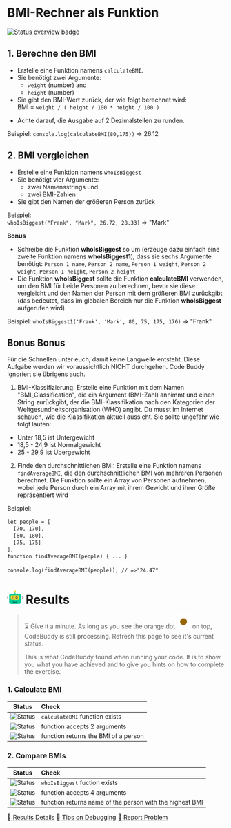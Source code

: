 # BMI-Rechner als Funktion
[![Status overview badge](../../blob/badges/.github/badges/main/badge.svg)](#-results)

## 1. Berechne den BMI
- Erstelle eine Funktion namens `calculateBMI`.
- Sie benötigt zwei Argumente:
  - `weight` (number) and
  - `height` (number)
- Sie gibt den BMI-Wert zurück, der wie folgt berechnet wird:   
BMI = `weight / ( height / 100 * height / 100 )`
* Achte darauf, die Ausgabe auf 2 Dezimalstellen zu runden.

Beispiel:
`console.log(calculateBMI(80,175))` => 26.12

## 2. BMI vergleichen
- Erstelle eine Funktion namens `whoIsBiggest`
- Sie benötigt vier Argumente:
  - zwei Namensstrings und
  - zwei BMI-Zahlen
- Sie gibt den Namen der größeren Person zurück  

Beispiel:  
`whoIsBiggest("Frank", "Mark", 26.72, 28.33)` => "Mark"

**Bonus**

- Schreibe die Funktion **whoIsBiggest** so um (erzeuge dazu einfach eine zweite Funktion namens **whoIsBiggest1**), dass sie sechs Argumente benötigt: `Person 1 name`, `Person 2 name`, `Person 1 weight`, `Person 2 weight`, `Person 1 height`, `Person 2 height`
- Die Funktion **whoIsBiggest** sollte die Funktion **calculateBMI** verwenden, um den BMI für beide Personen zu berechnen, bevor sie diese vergleicht und den Namen der Person mit dem größeren BMI zurückgibt (das bedeutet, dass im globalen Bereich nur die Funktion **whoIsBiggest** aufgerufen wird)

Beispiel:
`whoIsBiggest1('Frank', 'Mark', 80, 75, 175, 176)` => "Frank" 

## Bonus Bonus
Für die Schnellen unter euch, damit keine Langweile entsteht. Diese Aufgabe werden wir voraussichtlich NICHT durchgehen. Code Buddy ignoriert sie übrigens auch.

1. BMI-Klassifizierung: 
Erstelle eine Funktion mit dem Namen "BMI_Classification", die ein Argument (BMI-Zahl) annimmt und einen String zurückgibt, der die BMI-Klassifikation nach den Kategorien der Weltgesundheitsorganisation (WHO) angibt. Du musst im Internet schauen, wie die Klassifikation aktuell aussieht. Sie sollte ungefähr wie folgt lauten:

- Unter 18,5 ist Untergewicht
- 18,5 - 24,9 ist Normalgewicht
- 25 - 29,9 ist Übergewicht


2. Finde den durchschnittlichen BMI:
Erstelle eine Funktion namens `findAverageBMI`, die den durchschnittlichen BMI von mehreren Personen berechnet. Die Funktion sollte ein Array von Personen aufnehmen, wobei jede Person durch ein Array mit ihrem Gewicht und ihrer Größe repräsentiert wird

Beispiel:
```
let people = [
  [70, 170],
  [80, 180],
  [75, 175]
];
function findAverageBMI(people) { ... }

console.log(findAverageBMI(people)); // =>"24.47"
```



[//]: # (autograding info start)
# <img src="https://github.com/DCI-EdTech/autograding-setup/raw/main/assets/bot-large.svg" alt="" data-canonical-src="https://github.com/DCI-EdTech/autograding-setup/raw/main/assets/bot-large.svg" height="31" /> Results
> ⌛ Give it a minute. As long as you see the orange dot ![processing](https://raw.githubusercontent.com/DCI-EdTech/autograding-setup/main/assets/processing.svg) on top, CodeBuddy is still processing. Refresh this page to see it's current status.
>
> This is what CodeBuddy found when running your code. It is to show you what you have achieved and to give you hints on how to complete the exercise.


### 1. Calculate BMI

|                 Status                  | Check                                                                                    |
| :-------------------------------------: | :--------------------------------------------------------------------------------------- |
| ![Status](../../blob/badges/.github/badges/main/status0.svg) | `calculateBMI` function exists |
| ![Status](../../blob/badges/.github/badges/main/status1.svg) | function accepts 2 arguments |
| ![Status](../../blob/badges/.github/badges/main/status2.svg) | function returns the BMI of a person |

### 2. Compare BMIs

|                 Status                  | Check                                                                                    |
| :-------------------------------------: | :--------------------------------------------------------------------------------------- |
| ![Status](../../blob/badges/.github/badges/main/status3.svg) | `whoIsBiggest` fuction exists |
| ![Status](../../blob/badges/.github/badges/main/status4.svg) | function accepts 4 arguments |
| ![Status](../../blob/badges/.github/badges/main/status5.svg) | function returns name of the person with the highest BMI |



[🔬 Results Details](../../actions)
[🐞 Tips on Debugging](https://github.com/DCI-EdTech/autograding-setup/wiki/How-to-work-with-CodeBuddy)
[📢 Report Problem](https://docs.google.com/forms/d/e/1FAIpQLSfS8wPh6bCMTLF2wmjiE5_UhPiOEnubEwwPLN_M8zTCjx5qbg/viewform?usp=pp_url&entry.652569746=PB-functions-revisit-bmi-calculator)

